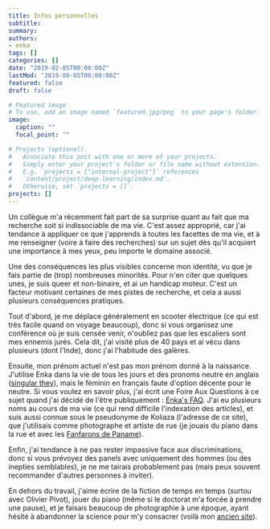 ```yaml
---
title: Infos personnelles
subtitle: 
summary: 
authors:
- enka
tags: []
categories: []
date: "2019-02-05T00:00:00Z"
lastMod: "2019-09-05T00:00:00Z"
featured: false
draft: false

# Featured image
# To use, add an image named `featured.jpg/png` to your page's folder. 
image:
  caption: ""
  focal_point: ""

# Projects (optional).
#   Associate this post with one or more of your projects.
#   Simply enter your project's folder or file name without extension.
#   E.g. `projects = ["internal-project"]` references 
#   `content/project/deep-learning/index.md`.
#   Otherwise, set `projects = []`.
projects: []
---
```

Un collègue m'a récemment fait part de sa surprise quant au fait que ma recherche soit si indissociable de ma vie. C'est assez approprié, car j'ai tendance à appliquer ce que j'apprends à toutes les facettes de ma vie, et à me renseigner (voire à faire des recherches) sur un sujet dès qu'il acquiert une importance à mes yeux, peu importe le domaine associé.



Une des conséquences les plus visibles concerne mon identité, vu que je fais partie de (trop) nombreuses minorités. Pour n'en citer que quelques unes, je suis queer et non-binaire, et ai un handicap moteur. C'est un facteur motivant certaines de mes pistes de recherche, et cela a aussi plusieurs conséquences pratiques.


Tout d'abord, je me déplace généralement en scooter électrique (ce qui est très facile quand on voyage beaucoup), donc si vous organisez une conférence où je suis censée venir, n'oubliez pas que les escaliers sont mes ennemis jurés. Cela dit, j'ai visité plus de 40 pays et ai vécu dans plusieurs (dont l'Inde), donc j'ai l'habitude des galères.



Ensuite, mon prénom actuel n'est pas mon prénom donné à la naissance. J'utilise Enka dans la vie de tous les jours et des pronoms neutre en anglais ([singular they](https://en.wikipedia.org/wiki/Singular_they)), mais le féminin en français faute d'option décente pour le neutre. Si vous voulez en savoir plus, j'ai écrit une Foire Aux Questions à ce sujet quand j'ai décidé de l'être publiquement : [Enka's FAQ](/files/FAQ-Enka.pdf). J'ai eu plusieurs noms au cours de ma vie (ce qui rend difficile l'indexation des articles), et suis aussi connue sous le pseudonyme de Koliaza (l'adresse de ce site), que j'utilisais comme photographe et artiste de rue (je jouais du piano dans la rue et avec les [Fanfarons de Paname](http://lesfanfaronsdepaname.wix.com/france-paris)).  


Enfin, j'ai tendance à ne pas rester impassive face aux discriminations, donc si vous prévoyez des panels avec uniquement des hommes (ou des inepties semblables), je ne me tairais probablement pas (mais peux souvent recommander d'autres personnes à inviter).


En dehors du travail, j'aime écrire de la fiction de temps en temps (surtou avec Olivier Pivot), jouer du piano (même si le doctorat m'a forcée à prendre une pause), et je faisais beaucoup de photographie à une époque, ayant hésité à abandonner la science pour m'y consacrer (voilà mon [ancien site](http://www.koliaza.com/photo)).

